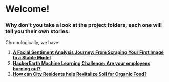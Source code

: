 # Welcome!
### Why don't you take a look at the project folders, each one will tell you their own stories.<br>
Chronologically, we have:<br> 
1) **[A Facial Sentiment Analysis Journey: From Scraping Your First Image to a Stable Model](https://github.com/gulmert89/projects/tree/main/facial_sentiment_analysis)**<br>
2) **[HackerEarth Machine Learning Challenge: Are your employees burning out?](https://github.com/gulmert89/projects/tree/main/burnout_rate)**<br>
3) **[How can City Residents help Revitalize Soil for Organic Food?](https://github.com/gulmert89/projects/tree/main/hackathon_for_good_india)**<br>
